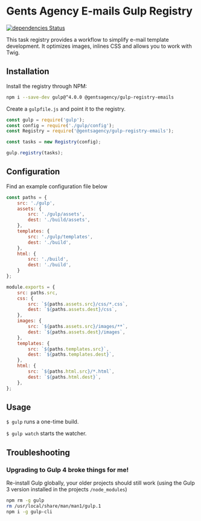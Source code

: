 # Gents Agency E-mails Gulp Registry

[![dependencies Status](https://david-dm.org/gentsagency/gulp-registry-emails/status.svg)](https://david-dm.org/gentsagency/gulp-registry-emails)

This task registry provides a workflow to simplify e-mail template development. It optimizes images, inlines CSS and allows you to work with Twig.

## Installation

Install the registry through NPM:

```sh
npm i --save-dev gulp@^4.0.0 @gentsagency/gulp-registry-emails
```

Create a `gulpfile.js` and point it to the registry.

```js
const gulp = require('gulp');
const config = require('./gulp/config');
const Registry = require('@gentsagency/gulp-registry-emails');

const tasks = new Registry(config);

gulp.registry(tasks);
```

## Configuration

Find an example configuration file below

```js
const paths = {
	src: './gulp',
	assets: {
		src: './gulp/assets',
		dest: './build/assets',
	},
	templates: {
		src: './gulp/templates',
		dest: './build',
	},
	html: {
		src: './build',
		dest: './build',
	}
};

module.exports = {
	src: paths.src,
	css: {
		src: `${paths.assets.src}/css/*.css`,
		dest: `${paths.assets.dest}/css`,
	},
	images: {
		src: `${paths.assets.src}/images/**`,
		dest: `${paths.assets.dest}/images`,
	},
	templates: {
		src: `${paths.templates.src}`,
		dest: `${paths.templates.dest}`,
	},
	html: {
		src: `${paths.html.src}/*.html`,
		dest: `${paths.html.dest}`,
	},
};
```

## Usage

`$ gulp` runs a one-time build.

`$ gulp watch` starts the watcher.

## Troubleshooting

### Upgrading to Gulp 4 broke things for me!

Re-install Gulp globally, your older projects should still work (using the Gulp 3 version installed in the projects `/node_modules`)

```sh
npm rm -g gulp
rm /usr/local/share/man/man1/gulp.1
npm i -g gulp-cli
```
